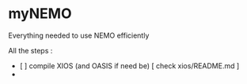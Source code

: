 # myNEMO
Everything needed to use NEMO efficiently


All the steps :
  - [ ] compile XIOS (and OASIS if need be) [ check xios/README.md ]
  - 
